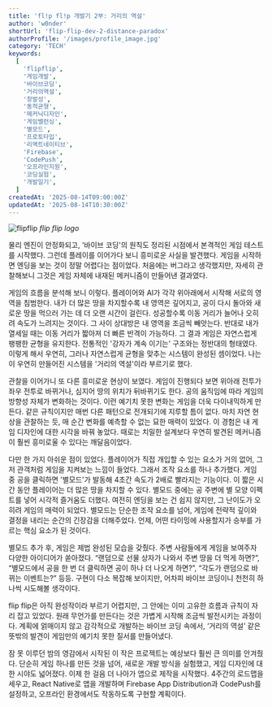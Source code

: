 ```yaml
---
title: 'fl!p fl!p 개발기 2부: 거리의 역설'
author: 'w0nder'
shortUrl: 'flip-flip-dev-2-distance-paradox'
authorProfile: '/images/profile_image.jpg'
category: 'TECH'
keywords:
  [
    'flipflip',
    '게임개발',
    '바이브코딩',
    '거리의역설',
    '창발성',
    '동적균형',
    '메커닉디자인',
    '게임밸런싱',
    '별모드',
    '프로토타입',
    '리액트네이티브',
    'Firebase',
    'CodePush',
    '오프라인지원',
    '코딩실험',
    '개발일기',
  ]
createdAt: '2025-08-14T09:00:00Z'
updatedAt: '2025-08-14T10:30:00Z'
---
```


![flipflip](/posts/35/assets/flipflip-og.png)
_flip flip logo_

<link-preview url="https://w0nder.land/s/flip-flip-dev-1-vibe-coding" title="flipflip 1부" target="_blank" image="https://w0nder.land/api/og/t-001?url=https%3A%2F%2Fw0nder.land%2Fposts%2F35-fl!p%2520fl!p%2520%25EA%25B0%259C%25EB%25B0%259C%25EA%25B8%25B0%25201%25EB%25B6%2580%253A%2520%25EB%25B0%2594%25EC%259D%25B4%25EB%25B8%258C%2520%25EC%25BD%2594%25EB%2594%25A9">
</link-preview>

물리 엔진이 안정화되고, '바이브 코딩'의 원칙도 정리된 시점에서 본격적인 게임 테스트를 시작했다. 그런데 플레이를 이어가다 보니 흥미로운 사실을 발견했다. 게임을 시작하면 엔딩을 보는 것이 정말 어렵다는 점이었다. 처음에는 버그라고 생각했지만, 자세히 관찰해보니 그것은 게임 자체에 내재된 메커니즘이 만들어낸 결과였다.

게임의 흐름을 분석해 보니 이렇다. 플레이어와 AI가 각각 위아래에서 시작해 서로의 영역을 침범한다. 내가 더 많은 땅을 차지할수록 내 영역은 깊어지고, 공이 다시 돌아와 새로운 땅을 먹으러 가는 데 더 오랜 시간이 걸린다. 성공할수록 이동 거리가 늘어나 오히려 속도가 느려지는 것이다. 그 사이 상대방은 내 영역을 조금씩 빼앗는다. 반대로 내가 열세일 때는 이동 거리가 짧아져 더 빠른 반격이 가능하다. 그 결과 게임은 자연스럽게 팽팽한 균형을 유지한다. 전통적인 '강자가 계속 이기는' 구조와는 정반대의 형태였다. 이렇게 해서 우연히, 그러나 자연스럽게 균형을 맞추는 시스템이 완성된 셈이었다. 나는 이 우연히 만들어진 시스템을 '거리의 역설'이라 부르기로 했다.

관찰을 이어가니 또 다른 흥미로운 현상이 보였다. 게임이 진행되다 보면 위아래 전투가 좌우 전투로 바뀌거나, 심지어 땅의 위치가 뒤바뀌기도 한다. 공의 움직임에 따라 게임의 방향성 자체가 변화하는 것이다. 이런 예기치 못한 변화는 게임을 더욱 다이내믹하게 만든다. 같은 규칙이지만 매번 다른 패턴으로 전개되기에 지루할 틈이 없다. 마치 자연 현상을 관찰하는 듯, 매 순간 변화를 예측할 수 없는 묘한 매력이 있었다. 이 경험은 내 게임 디자인에 대한 시각을 바꿔 놓았다. 때로는 치밀한 설계보다 우연히 발견된 메커니즘이 훨씬 흥미로울 수 있다는 깨달음이었다.

다만 한 가지 아쉬운 점이 있었다. 플레이어가 직접 개입할 수 있는 요소가 거의 없어, 그저 관객처럼 게임을 지켜보는 느낌이 들었다. 그래서 조작 요소를 하나 추가했다. 게임 중 공을 클릭하면 '별모드'가 발동해 4초간 속도가 2배로 빨라지는 기능이다. 이 짧은 시간 동안 플레이어는 더 많은 땅을 차지할 수 있다. 별모드 중에는 공 주변에 별 모양 이펙트를 넣어 시각적 즐거움도 더했다. 여전히 엔딩을 보는 건 쉽지 않지만, 그 난이도가 오히려 게임의 매력이 되었다. 별모드는 단순한 조작 요소를 넘어, 게임에 전략적 깊이와 결정을 내리는 순간의 긴장감을 더해주었다. 언제, 어떤 타이밍에 사용할지가 승부를 가르는 핵심 요소가 된 것이다.

별모드 추가 후, 게임은 제법 완성된 모습을 갖췄다. 주변 사람들에게 게임을 보여주자 다양한 아이디어가 쏟아졌다. “랜덤으로 선물 상자가 나와서 주변 땅을 더 먹게 하면?”, “별모드에서 공을 한 번 더 클릭하면 공이 하나 더 나오게 하면?”, “각도가 랜덤으로 바뀌는 이벤트는?” 등등. 구현이 다소 복잡해 보이지만, 어차피 바이브 코딩이니 천천히 하나씩 시도해볼 생각이다.

flip flip은 아직 완성작이라 부르기 어렵지만, 그 안에는 이미 고유한 흐름과 규칙이 자리 잡고 있었다. 원래 무언가를 만든다는 것은 가볍게 시작해 조금씩 발전시키는 과정이다. 계획에 얽매이지 않고 감각적으로 개발하는 바이브 코딩 속에서, ‘거리의 역설’ 같은 뜻밖의 발견이 게임만의 예기치 못한 질서를 만들어냈다.

잠 못 이루던 밤의 영감에서 시작된 이 작은 프로젝트는 예상보다 훨씬 큰 의미를 안겨줬다. 단순히 게임 하나를 만든 것을 넘어, 새로운 개발 방식을 실험했고, 게임 디자인에 대한 시야도 넓어졌다. 이제 한 걸음 더 나아가 앱으로 제작을 시작했다. 4주간의 로드맵을 세우고, React Native로 앱을 개발하며 Firebase App Distribution과 CodePush를 설정하고, 오프라인 환경에서도 작동하도록 구현할 계획이다.

<link-preview url="https://flipflip.cc/" title="flipflip" target="_blank" image="/posts/35/assets/flipflip-og.png">
</link-preview>
